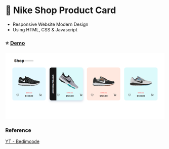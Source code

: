 # :card_index: Nike Shop Product Card

- Responsive Website Modern Design
- Using HTML, CSS & Javascript

### :star: [Demo](https://fakestandard.github.io/ui-nike-shop-product-card/)

![COVER](./preview.png)

### Reference
[YT - Bedimcode](https://www.youtube.com/watch?v=iVHvPSe2mpE&list=PL07efmqYWHZ9NmT3xyUFp7J7DptS8TcJr&index=4)

